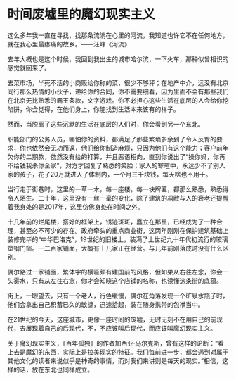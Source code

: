 # 时间废墟里的魔幻现实主义



这么多年我一直在寻找，找那条流淌在心里的河流，我知道也许它不在任何地方，就在我心里最疼痛的故乡。——汪峰《河流》



去年大概也是这个时候，我回到我出生的城市哈尔滨，一下火车，那种似曾相识的感觉就回来了。



去菜市场，半死不活的小商贩给你称的菜，很少不够秤；在地产中介，远没有北京同行那么热情的小伙子，递给你的合同，你不需要细看，因为里面不会有那些我们在北京无比熟悉的霸王条款，文字游戏。你不必担心这些生活在底层的人会给你挖陷阱，你会觉得，在他们身上，你能找到生活本来该有的样子。



然而，当脱离了这些沉默的生活在底层的人们时，你会看到另一个东北。



职能部门的公务人员，哪怕你的资料，都满足了那些繁琐多余到了令人反胃的要求，你也依然会无功而返，他们给你制造麻烦，只因为他们有这个能力；客户前年欠你的二期款，依然没有给的打算，并且恶语相向，直到你说出了“操你妈，你再不给钱我杀你全家”，对方才回复了熟悉的笑脸；家人的寒暄中，永远少不了别人家的孩子，花了20万就进入了体制内，一个月三千块钱，每天啥也不用干。







当行走于街巷时，这里的一草一木，每一座楼，每一块牌匾，都那么熟悉，熟悉得令人陌生。二十年，这里没有一丝一毫的变化，除了建筑的凋敝与人的衰老还提醒着我身处的是2017年，这里仿佛身处在时间之外。



十几年前的烂尾楼，搭好的框架上，锈迹斑斑，矗立在那里，已经成为了一种合理，甚至必不可少的存在。政府牵头的重点商业街，这两年刚刚在保护建筑基础上装修完毕的“中华巴洛克”，19世纪的旧楼上，装满了上世纪九十年代初流行的玻璃塑钢门窗。一二百家铺面，大概有十几家正在经营。与几年前刚落成时没有什么区别。



偶尔路过一家铺面，繁体字的横匾颇有建国前的风格，但如果从右往左念，你会一头雾水，只有从左往右念，你才会知晓这个店铺的名称，也读懂这条街的底蕴。



街上，一眼望去，只有一个老人，行色缓慢，偶尔在角落发现一个矿泉水瓶子时，他们会拿出自己积蓄已久的敏捷，迅速拾起，装在随身携带的包袱当中。







在21世纪的今天，这座城市，更像一座时间的废墟，无时无刻不在用自己的前现代，去展现着自己的后现代，不，不应该叫后现代，而应该叫魔幻现实主义。



关于魔幻现实主义，《百年孤独》的作者加西亚·马尔克斯，曾有这样的论断：“看上去是魔幻的东西，实际上是拉美现实的特征。我们每前进一步，都会遇到对属于其他文化的读者来说似乎是神奇的事情，而对我们来讲则是每天的现实。”相信，这样的话，放在东北也同样成立。





